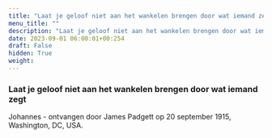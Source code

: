 ```yaml
---
title: "Laat je geloof niet aan het wankelen brengen door wat iemand zegt"
menu_title: ""
description: "Laat je geloof niet aan het wankelen brengen door wat iemand zegt"
date: 2023-09-01 06:00:01+00:254
draft: False
hidden: True
weight:
---
```

### Laat je geloof niet aan het wankelen brengen door wat iemand zegt

Johannes - ontvangen door James Padgett op 20 september 1915, Washington, DC, USA.
